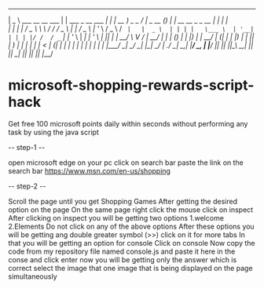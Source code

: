          
                                                                                          
                                                                                          
             

  ____                          _                              _     ____              ____           _   _                      _     _     
 |  _ \    ___  __   __   ___  | |   ___    _ __     ___    __| |   | __ )   _   _    / ___|   _ __  (_) | | __   __ _   _ __   | |_  | |__  
 | | | |  / _ \ \ \ / /  / _ \ | |  / _ \  | '_ \   / _ \  / _` |   |  _ \  | | | |   \___ \  | '__| | | | |/ /  / _` | | '_ \  | __| | '_ \ 
 | |_| | |  __/  \ V /  |  __/ | | | (_) | | |_) | |  __/ | (_| |   | |_) | | |_| |    ___) | | |    | | |   <  | (_| | | | | | | |_  | | | |
 |____/   \___|   \_/    \___| |_|  \___/  | .__/   \___|  \__,_|   |____/   \__, |   |____/  |_|    |_| |_|\_\  \__,_| |_| |_|  \__| |_| |_|
                                           |_|                               |___/                                                                                                                                                                                                                                                                  
                      



# microsoft-shopping-rewards-script-hack
Get free 100 microsoft points daily  within seconds without performing any task by using the java script  

-- step-1 -- 

open microsoft edge on your pc 
click on search bar
paste the link on the search bar 
https://www.msn.com/en-us/shopping

  -- step-2 --
  
  Scroll the page until you get  Shopping Games
  After getting the desired option on the page 
  On the same page right click the mouse 
  click on inspect 
  After clicking on inspect you will be getting two options 
  1.welcome 
  2.Elements 
  Do not click on any of the above options
  After these options you will be getting ang double greater symbol (>>) click on it for more tabs
  In that you will be getting an option for console
  Click on console 
  Now copy the code from my repository file named console.js and paste it here in the conse and click enter 
  now you will be getting only the answer which is correct select the image that one image that is being displayed on the page simultaneously 
  
